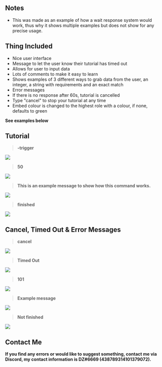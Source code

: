 ## Notes
- This was made as an example of how a wait response system would work, thus why it shows multiple examples but does not show for any precise usage.

## Thing Included
- Nice user interface
- Message to let the user know their tutorial has timed out
- Allows for user to input data
- Lots of comments to make it easy to learn
- Shows examples of 3 different ways to grab data from the user, an integer, a string with requirements and an exact match
- Error messages
- If there is no response after 60s, tutorial is cancelled
- Type "cancel" to stop your tutorial at any time
- Embed colour is changed to the highest role with a colour, if none, defaults to green

**See examples below**

## Tutorial

> **-trigger**

![](https://cdn.discordapp.com/attachments/724940659240337441/741691324851421264/image0.png)

> **50**

![](https://cdn.discordapp.com/attachments/724940659240337441/741691531207114852/image0.png)

> **This is an example message to show how this command works.**

![](https://media.discordapp.net/attachments/724940659240337441/741691785725870200/image0.png)

> **finished**

![](https://cdn.discordapp.com/attachments/724940659240337441/741692174340718592/image0.png)

## Cancel, Timed Out & Error Messages

> **cancel**

![](https://cdn.discordapp.com/attachments/724940659240337441/741692367584755805/image0.png)

> **Timed Out**

![](https://cdn.discordapp.com/attachments/724940659240337441/742154638291107930/image0.png)

> **101**

![](https://cdn.discordapp.com/attachments/724940659240337441/741692540440412281/image0.png)

> **Example message**

![](https://cdn.discordapp.com/attachments/724940659240337441/741692737623162960/image0.png)

> **Not finished**

![](https://cdn.discordapp.com/attachments/724940659240337441/741692955085111296/image0.png)

## Contact Me
**If you find any errors or would like to suggest something, contact me via Discord, my contact information is DZ#6669 (438789314101379072).**
